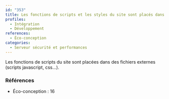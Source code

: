 ```yaml
---
id: "353"
title: Les fonctions de scripts et les styles du site sont placés dans des fichiers externes
profiles:
  - Intégration
  - Développement
references:
  - Éco-conception
categories:
  - Serveur sécurité et performances
---
```


Les fonctions de scripts du site sont placées dans des fichiers externes (scripts javascript, css...).

### Références

*   Éco-conception : 16
